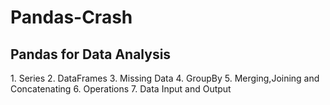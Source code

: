 # Pandas-Crash
<h2> Pandas for Data Analysis </h2>
1. Series
2. DataFrames
3. Missing Data
4. GroupBy
5. Merging,Joining and Concatenating
6. Operations
7. Data Input and Output
